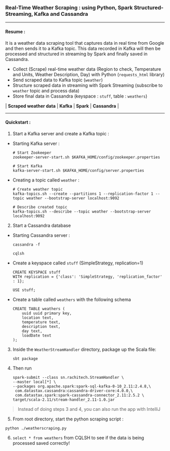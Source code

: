 ### Real-Time Weather Scraping : using Python, Spark Structured-Streaming, Kafka and Cassandra

---

#### Resume :

It is a weather data scraping tool that captures data in real time from Google and then sends it to a Kafka topic.
This data recorded in Kafka will then be processed and structured in streaming by Spark and finally saved in Cassandra.

- Collect (Scrape) real-time weather data (Region to check, Temperature and Units, Weather Description, Day) with Python (`requests_html` library)
- Send scraped data to Kafka topic (`weather`)
- Structure scraped data in streaming with Spark Streaming (subscribe to `weather` topic and process data)
- Store final data in Cassandra (keyspace : `stuff`, table : `weathers`)

| **Scraped weather data** | **Kafka** | **Spark** | **Cassandra** |

---

#### Quickstart :

1. Start a Kafka server and create a Kafka topic :

  - Starting Kafka server :

    ```shell
    # Start Zookeeper
    zookeeper-server-start.sh $KAFKA_HOME/config/zookeeper.properties
    ```

    ```shell
    # Start Kafka
    kafka-server-start.sh $KAFKA_HOME/config/server.properties
    ```

  * Creating a topic called `weather` :

    ```shell
    # Create weather topic
    kafka-topics.sh --create --partitions 1 --replication-factor 1 --topic weather --bootstrap-server localhost:9092
    ```

    ```shell
    # Describe created topic
    kafka-topics.sh --describe --topic weather --bootstrap-server localhost:9092
    ```

2. Start a Cassandra database

  * Starting Cassandra server :

    ```shell
    cassandra -f
    ```

    ```shell
    cqlsh
    ```

  * Create a keyspace called `stuff` (SimpleStrategy, replication=1)

    ```cassandra
    CREATE KEYSPACE stuff
    WITH replication = {'class': 'SimpleStrategy, 'replication_factor' : 1};
    ```

    ```cassandra
    USE stuff;
    ```

  * Create a table called `weathers` with the following schema

    ```cassandra
    CREATE TABLE weathers ( 
        uuid uuid primary key, 
        location text,  
        temperature text,  
        description text,  
        day text,  
        loadDate text 
    );
    ```

3. Inside the `WeatherStreamHandler` directory, package up the Scala file:

   ```shell
   sbt package
   ```

4. Then run

   ```shell
   spark-submit --class sn.rachitech.StreamHandler \
   --master local[*] \
   --packages org.apache.spark:spark-sql-kafka-0-10_2.11:2.4.8,\
   	com.datastax.cassandra:cassandra-driver-core:4.0.0,\
   	com.datastax.spark:spark-cassandra-connector_2.11:2.5.2 \
   target/scala-2.11/stream-handler_2.11-1.0.jar
   ```

   

  > Instead of doing steps 3 and 4, you can also run the app with IntelliJ



5. From root directory, start the python scraping script :

  ```shell
  python ./weatherscraping.py
  ```

6. `select * from weathers` from CQLSH to see if the data is being processed saved correctly!
